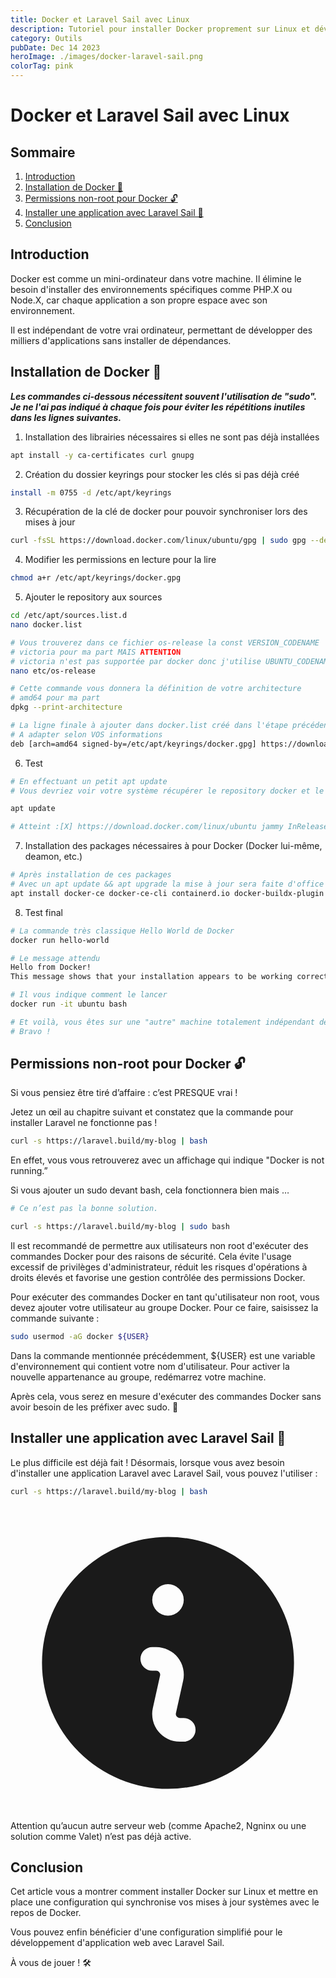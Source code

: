 ```yaml
---
title: Docker et Laravel Sail avec Linux
description: Tutoriel pour installer Docker proprement sur Linux et développer sous Laravel Sail.
category: Outils
pubDate: Dec 14 2023
heroImage: ./images/docker-laravel-sail.png
colorTag: pink
---
```


# Docker et Laravel Sail avec Linux

## Sommaire
1. [Introduction](#introduction)
7. [Installation de Docker 🐳](#installdocker)
7. [Permissions non-root pour Docker 🔓](#nonroot)
7. [Installer une application avec Laravel Sail 🚢](#laravelsail)
8. [Conclusion](#conclusion)

## Introduction <a name="introduction"></a>

Docker est comme un mini-ordinateur dans votre machine. Il élimine le besoin d'installer des environnements spécifiques comme PHP.X ou Node.X, car chaque application a son propre espace avec son environnement.

Il est indépendant de votre vrai ordinateur, permettant de développer des milliers d'applications sans installer de dépendances.

## Installation de Docker 🐳 <a name="installdocker"></a>

***Les commandes ci-dessous nécessitent souvent l'utilisation de "sudo". Je ne l'ai pas indiqué à chaque fois pour éviter les répétitions inutiles dans les lignes suivantes.*** 

1. Installation des librairies nécessaires si elles ne sont pas déjà installées
```bash
apt install -y ca-certificates curl gnupg
```

2. Création du dossier keyrings pour stocker les clés si pas déjà créé
```bash
install -m 0755 -d /etc/apt/keyrings
```

3. Récupération de la clé de docker pour pouvoir synchroniser lors des mises à jour
```bash
curl -fsSL https://download.docker.com/linux/ubuntu/gpg | sudo gpg --dearmor -o /etc/apt/keyrings/docker.gpg
```

4. Modifier les permissions en lecture pour la lire 
```bash
chmod a+r /etc/apt/keyrings/docker.gpg
```

5. Ajouter le repository aux sources
```bash
cd /etc/apt/sources.list.d
nano docker.list

# Vous trouverez dans ce fichier os-release la const VERSION_CODENAME
# victoria pour ma part MAIS ATTENTION
# victoria n'est pas supportée par docker donc j'utilise UBUNTU_CODENAME donc jammy
nano etc/os-release

# Cette commande vous donnera la définition de votre architecture
# amd64 pour ma part
dpkg --print-architecture

# La ligne finale à ajouter dans docker.list créé dans l'étape précédente
# A adapter selon VOS informations
deb [arch=amd64 signed-by=/etc/apt/keyrings/docker.gpg] https://download.docker.com/linux/ubuntu jammy stable
```

6. Test

```bash
# En effectuant un petit apt update
# Vous devriez voir votre système récupérer le repository docker et le mettre à jour

apt update

# Atteint :[X] https://download.docker.com/linux/ubuntu jammy InRelease
```

7. Installation des packages nécessaires à pour Docker (Docker lui-même, deamon, etc.)
```bash
# Après installation de ces packages
# Avec un apt update && apt upgrade la mise à jour sera faite d'office avec votre OS
apt install docker-ce docker-ce-cli containerd.io docker-buildx-plugin docker-compose-plugin
```

8. Test final
```bash
# La commande très classique Hello World de Docker
docker run hello-world

# Le message attendu
Hello from Docker!
This message shows that your installation appears to be working correctly.

# Il vous indique comment le lancer
docker run -it ubuntu bash

# Et voilà, vous êtes sur une "autre" machine totalement indépendant de votre machine.
# Bravo !
```

## Permissions non-root pour Docker 🔓 <a name="nonroot"></a>

Si vous pensiez être tiré d’affaire : c’est PRESQUE vrai !

Jetez un œil au chapitre suivant et constatez que la commande pour installer Laravel ne fonctionne pas !

```bash
curl -s https://laravel.build/my-blog | bash
```

En effet, vous vous retrouverez avec un affichage qui indique "Docker is not running.”

Si vous ajouter un sudo devant bash, cela fonctionnera bien mais …

```bash
# Ce n’est pas la bonne solution. 

curl -s https://laravel.build/my-blog | sudo bash
```

Il est recommandé de permettre aux utilisateurs non root d'exécuter des commandes Docker pour des raisons de sécurité. Cela évite l'usage excessif de privilèges d'administrateur, réduit les risques d'opérations à droits élevés et favorise une gestion contrôlée des permissions Docker.

Pour exécuter des commandes Docker en tant qu'utilisateur non root, vous devez ajouter votre utilisateur au groupe Docker. Pour ce faire, saisissez la commande suivante :

```bash
sudo usermod -aG docker ${USER}
```

Dans la commande mentionnée précédemment, ${USER} est une variable d'environnement qui contient votre nom d'utilisateur. Pour activer la nouvelle appartenance au groupe, redémarrez votre machine. 

Après cela, vous serez en mesure d'exécuter des commandes Docker sans avoir besoin de les préfixer avec sudo. 🙂

## Installer une application avec Laravel Sail 🚢 <a name="laravelsail"></a>

Le plus difficile est déjà fait ! Désormais, lorsque vous avez besoin d'installer une application Laravel avec Laravel Sail, vous pouvez l'utiliser :

```bash
curl -s https://laravel.build/my-blog | bash
```

<figcaption class="mt-4 flex gap-x-2 text-sm leading-6 text-gray-500">
    <svg class="mt-0.5 h-5 w-5 flex-none text-gray-300" viewBox="0 0 20 20" fill="currentColor" aria-hidden="true">
        <path fill-rule="evenodd" d="M18 10a8 8 0 11-16 0 8 8 0 0116 0zm-7-4a1 1 0 11-2 0 1 1 0 012 0zM9 9a.75.75 0 000 1.5h.253a.25.25 0 01.244.304l-.459 2.066A1.75 1.75 0 0010.747 15H11a.75.75 0 000-1.5h-.253a.25.25 0 01-.244-.304l.459-2.066A1.75 1.75 0 009.253 9H9z" clip-rule="evenodd" />
    </svg>
    Attention qu’aucun autre serveur web (comme Apache2, Ngninx ou une solution comme Valet) n’est pas déjà active.
</figcaption>

## Conclusion <a name="conclusion"></a>

Cet article vous a montrer comment installer Docker sur Linux et mettre en place une configuration qui synchronise vos mises à jour systèmes avec le repos de Docker.

Vous pouvez enfin bénéficier d'une configuration simplifié pour le développement d'application web avec Laravel Sail.

À vous de jouer ! 🛠️
